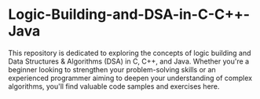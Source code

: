 # Logic-Building-and-DSA-in-C-C++-Java
This repository is dedicated to exploring the concepts of logic building and Data Structures &amp; Algorithms (DSA) in C, C++, and Java. Whether you're a beginner looking to strengthen your problem-solving skills or an experienced programmer aiming to deepen your understanding of complex algorithms, you'll find valuable code samples and exercises here.
